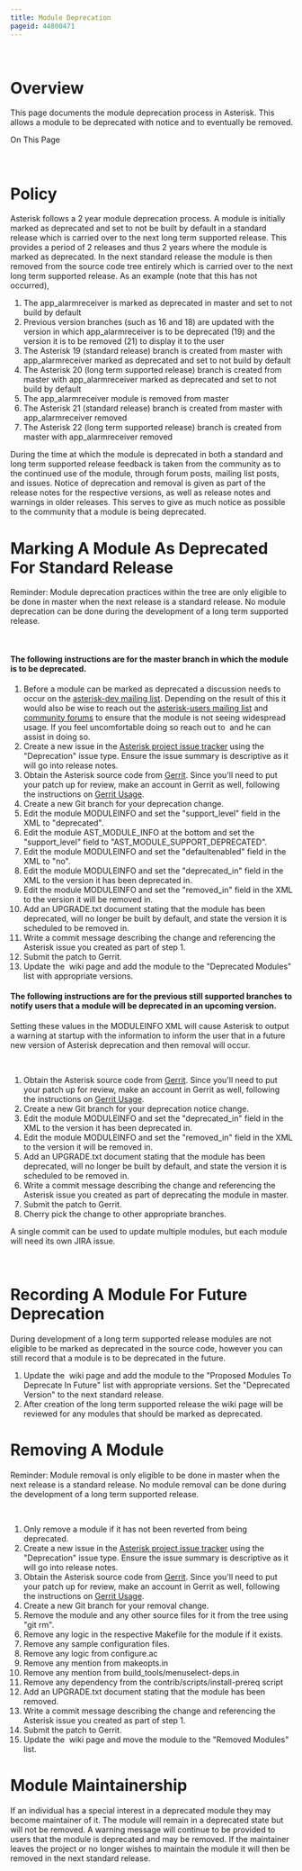```yaml
---
title: Module Deprecation
pageid: 44800471
---
```


 

Overview
========

This page documents the module deprecation process in Asterisk. This allows a module to be deprecated with notice and to eventually be removed.

On This Page 

 

Policy
======

Asterisk follows a 2 year module deprecation process. A module is initially marked as deprecated and set to not be built by default in a standard release which is carried over to the next long term supported release. This provides a period of 2 releases and thus 2 years where the module is marked as deprecated. In the next standard release the module is then removed from the source code tree entirely which is carried over to the next long term supported release. As an example (note that this has not occurred),

1. The app\_alarmreceiver is marked as deprecated in master and set to not build by default
2. Previous version branches (such as 16 and 18) are updated with the version in which app\_alarmreceiver is to be deprecated (19) and the version it is to be removed (21) to display it to the user
3. The Asterisk 19 (standard release) branch is created from master with app\_alarmreceiver marked as deprecated and set to not build by default
4. The Asterisk 20 (long term supported release) branch is created from master with app\_alarmreceiver marked as deprecated and set to not build by default
5. The app\_alarmreceiver module is removed from master
6. The Asterisk 21 (standard release) branch is created from master with app\_alarmreceiver removed
7. The Asterisk 22 (long term supported release) branch is created from master with app\_alarmreceiver removed

During the time at which the module is deprecated in both a standard and long term supported release feedback is taken from the community as to the continued use of the module, through forum posts, mailing list posts, and issues. Notice of deprecation and removal is given as part of the release notes for the respective versions, as well as release notes and warnings in older releases. This serves to give as much notice as possible to the community that a module is being deprecated.

Marking A Module As Deprecated For Standard Release
===================================================

Reminder: Module deprecation practices within the tree are only eligible to be done in master when the next release is a standard release. No module deprecation can be done during the development of a long term supported release.

 

#### The following instructions are for the master branch in which the module is to be deprecated.

1. Before a module can be marked as deprecated a discussion needs to occur on the [asterisk-dev mailing list](http://lists.digium.com/pipermail/asterisk-dev/). Depending on the result of this it would also be wise to reach out the [asterisk-users mailing list](http://lists.digium.com/pipermail/asterisk-users/) and [community forums](https://community.asterisk.org/) to ensure that the module is not seeing widespread usage. If you feel uncomfortable doing so reach out to  and he can assist in doing so.
2. Create a new issue in the [Asterisk project issue tracker](https://issues.asterisk.org/) using the "Deprecation" issue type. Ensure the issue summary is descriptive as it will go into release notes.
3. Obtain the Asterisk source code from [Gerrit](https://gerrit.asterisk.org). Since you'll need to put your patch up for review, make an account in Gerrit as well, following the instructions on [Gerrit Usage](https://wiki.asterisk.org/wiki/display/AST/Gerrit+Usage).
4. Create a new Git branch for your deprecation change.
5. Edit the module MODULEINFO and set the "support\_level" field in the XML to "deprecated".
6. Edit the module AST\_MODULE\_INFO at the bottom and set the "support\_level" field to "AST\_MODULE\_SUPPORT\_DEPRECATED".
7. Edit the module MODULEINFO and set the "defaultenabled" field in the XML to "no".
8. Edit the module MODULEINFO and set the "deprecated\_in" field in the XML to the version it has been deprecated in.
9. Edit the module MODULEINFO and set the "removed\_in" field in the XML to the version it will be removed in.
10. Add an UPGRADE.txt document stating that the module has been deprecated, will no longer be built by default, and state the version it is scheduled to be removed in.
11. Write a commit message describing the change and referencing the Asterisk issue you created as part of step 1.
12. Submit the patch to Gerrit.
13. Update the  wiki page and add the module to the "Deprecated Modules" list with appropriate versions.

#### The following instructions are for the previous still supported branches to notify users that a module will be deprecated in an upcoming version.

Setting these values in the MODULEINFO XML will cause Asterisk to output a warning at startup with the information to inform the user that in a future new version of Asterisk deprecation and then removal will occur.

 

1. Obtain the Asterisk source code from [Gerrit](https://gerrit.asterisk.org/). Since you'll need to put your patch up for review, make an account in Gerrit as well, following the instructions on [Gerrit Usage](https://wiki.asterisk.org/wiki/display/AST/Gerrit+Usage).
2. Create a new Git branch for your deprecation notice change.
3. Edit the module MODULEINFO and set the "deprecated\_in" field in the XML to the version it has been deprecated in.
4. Edit the module MODULEINFO and set the "removed\_in" field in the XML to the version it will be removed in.
5. Add an UPGRADE.txt document stating that the module has been deprecated, will no longer be built by default, and state the version it is scheduled to be removed in.
6. Write a commit message describing the change and referencing the Asterisk issue you created as part of deprecating the module in master.
7. Submit the patch to Gerrit.
8. Cherry pick the change to other appropriate branches.

A single commit can be used to update multiple modules, but each module will need its own JIRA issue.

 

Recording A Module For Future Deprecation
=========================================

During development of a long term supported release modules are not eligible to be marked as deprecated in the source code, however you can still record that a module is to be deprecated in the future.

1. Update the  wiki page and add the module to the "Proposed Modules To Deprecate In Future" list with appropriate versions. Set the "Deprecated Version" to the next standard release.
2. After creation of the long term supported release the wiki page will be reviewed for any modules that should be marked as deprecated.

Removing A Module
=================

Reminder: Module removal is only eligible to be done in master when the next release is a standard release. No module removal can be done during the development of a long term supported release.

 

1. Only remove a module if it has not been reverted from being deprecated.
2. Create a new issue in the [Asterisk project issue tracker](https://issues.asterisk.org/) using the "Deprecation" issue type. Ensure the issue summary is descriptive as it will go into release notes.
3. Obtain the Asterisk source code from [Gerrit](https://gerrit.asterisk.org/). Since you'll need to put your patch up for review, make an account in Gerrit as well, following the instructions on [Gerrit Usage](https://wiki.asterisk.org/wiki/display/AST/Gerrit+Usage).
4. Create a new Git branch for your removal change.
5. Remove the module and any other source files for it from the tree using "git rm".
6. Remove any logic in the respective Makefile for the module if it exists.
7. Remove any sample configuration files.
8. Remove any logic from configure.ac
9. Remove any mention from makeopts.in
10. Remove any mention from build\_tools/menuselect-deps.in
11. Remove any dependency from the contrib/scripts/install-prereq script
12. Add an UPGRADE.txt document stating that the module has been removed.
13. Write a commit message describing the change and referencing the Asterisk issue you created as part of step 1.
14. Submit the patch to Gerrit.
15. Update the  wiki page and move the module to the "Removed Modules" list.

Module Maintainership
=====================

If an individual has a special interest in a deprecated module they may become maintainer of it. The module will remain in a deprecated state but will not be removed. A warning message will continue to be provided to users that the module is deprecated and may be removed. If the maintainer leaves the project or no longer wishes to maintain the module it will then be removed in the next standard release.

